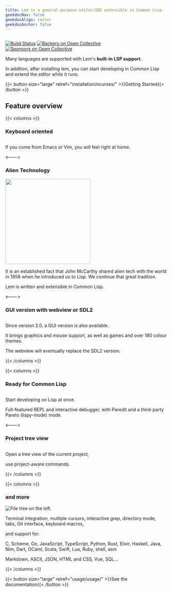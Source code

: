```yaml
---
title: Lem is a general-purpose editor/IDE extensible in Common Lisp.
geekdocNav: false
geekdocAlign: center
geekdocAnchor: false
---
```


<!-- markdownlint-capture -->
<!-- markdownlint-disable MD033 -->


<img class="" src="/icon-blue.svg" alt="">

<span class="badge-placeholder">[![Build Status](https://github.com/lem-project/lem/workflows/CI/badge.svg)](https://github.com/lem-project/lem/actions)</span>
<span class="badge-placeholder">[![Backers on Open Collective](https://opencollective.com/lem/backers/badge.svg)](https://github.com/lem-project/lem#backers)</span>
<span class="badge-placeholder">[![Sponsors on Open Collective](https://opencollective.com/lem/sponsors/badge.svg)](https://github.com/lem-project/lem#sponsors)</span>

<!-- markdownlint-restore -->

Many languages are supported with Lem's **built-in LSP support**.

In addition, after installing lem, you can start developing in Common Lisp and extend the editor while it runs.

{{< button size="large" relref="installation/ncurses/" >}}Getting Started{{< /button >}}

## Feature overview

{{< columns >}}

### Keyboard oriented

<a href="/terminal.png"> <img class="" src="/lem-find-file-2025.png" alt=""> </a>

If you come from Emacs or Vim, you will feel right at home.

<--->

### Alien Technology

<img class="" src="/lisp_logo.png" alt="" style="height: 265px" >

It is an established fact that John McCarthy shared alien tech with the world in 1958 when he introduced us to Lisp. We continue that great tradition.

Lem is written and extensible in Common Lisp.

<--->

### GUI version with webview or SDL2

<a href="/sdl2.png"> <img class="" src="/sdl2.png" alt=""> </a>

Since version 2.0, a GUI version is also available.

It brings graphics and mouse support, as well as games and over 180
colour themes.

The webview will eventually replace the SDL2 version.

{{< /columns >}}

{{< columns >}}

### Ready for Common Lisp

<a href="/lem-lisp.png"> <img class="" src="/lem-lisp.png" alt=""> </a>

Start developing on Lisp at once.

Full-featured REPL and interactive debugger, with Paredit and a third-party Pareto (lispy-mode) mode.

<--->

### Project tree view

<a href="/filer.png"> <img class="" src="/filer.png" alt=""> </a>

Open a tree view of the current project,

use project-aware commands.

{{< /columns >}}

{{< columns >}}

### and more

<img class="" src="/tetris.png" alt="File tree on the left.">

Terminal integration, multiple cursors, interactive grep, directory mode, tabs, Git interface, keyboard macros,

and support for:

C, Scheme, Go, JavaScript, TypeScript, Python, Rust, Elixir, Haskell, Java, Nim, Dart, OCaml, Scala, Swift, Lua, Ruby, shell, asm

Markdown, ASCII, JSON, HTML and CSS, Vue, SQL…

{{< /columns >}}

{{< button size="large" relref="usage/usage/" >}}See the documentation{{< /button >}}
